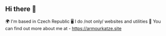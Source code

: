 ## Hi there 👋
 🌍  I'm based in Czech Republic
 🖥️  I do /not only/ websites and utilities 
 👾  You can find out more about me at - https://armourkatze.site
